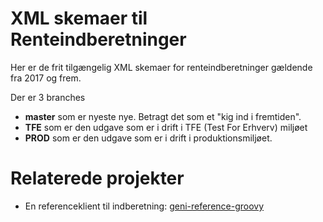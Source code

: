 XML skemaer til Renteindberetninger
===================================

Her er de frit tilgængelig XML skemaer for renteindberetninger gældende fra 2017 og frem.

Der er 3 branches

* **master** som er nyeste nye. Betragt det som et "kig ind i fremtiden".
* **TFE** som er den udgave som er i drift i TFE (Test For Erhverv) miljøet
* **PROD** som er den udgave som er i drift i produktionsmiljøet.

Relaterede projekter
====================

* En referenceklient til indberetning: [geni-reference-groovy](https://github.com/skat/geni-reference-groovy)
